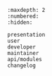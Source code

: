 ```{toctree}
:maxdepth: 2
:numbered:
:hidden:

presentation
user
developer
maintainer
api/modules
changelog
```

```{include} ../README.md
```

